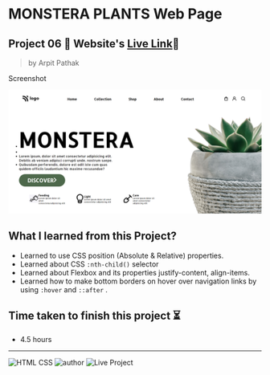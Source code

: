 # MONSTERA PLANTS Web Page

## Project 06 🚀 Website's [Live Link](https://monsteraplants.netlify.app/)🔗


>by Arpit Pathak

Screenshot

![project 06 screenshot](./screenshots/desktop.png)

## What I learned from this Project? 

- Learned to use CSS position (Absolute & Relative) properties.
- Learned about CSS `:nth-child()` selector
- Learned about Flexbox and its properties justify-content, align-items.
- Learned how to make bottom borders on hover over navigation links by using `:hover` and `::after` .

## Time taken to finish this project ⏳
- 4.5 hours
---
![HTML CSS](https://img.shields.io/badge/HTML-CSS-orange)
![author](https://img.shields.io/badge/By-Arpit--Pathak-blue)
![Live Project](https://img.shields.io/badge/Live--Project-06-green)


